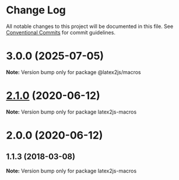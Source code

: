 # Change Log

All notable changes to this project will be documented in this file.
See [Conventional Commits](https://conventionalcommits.org) for commit guidelines.

# 3.0.0 (2025-07-05)

**Note:** Version bump only for package @latex2js/macros

# [2.1.0](https://github.com/pyramation/latex2js/compare/latex2js-macros@2.0.0...latex2js-macros@2.1.0) (2020-06-12)

**Note:** Version bump only for package latex2js-macros

# 2.0.0 (2020-06-12)

## 1.1.3 (2018-03-08)

**Note:** Version bump only for package latex2js-macros
